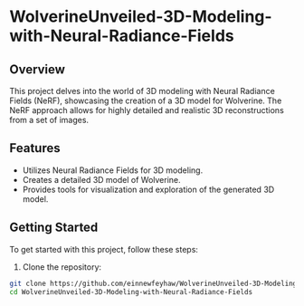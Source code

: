 # WolverineUnveiled-3D-Modeling-with-Neural-Radiance-Fields


## Overview

This project delves into the world of 3D modeling with Neural Radiance Fields (NeRF), showcasing the creation of a 3D model for Wolverine. The NeRF approach allows for highly detailed and realistic 3D reconstructions from a set of images.

## Features

- Utilizes Neural Radiance Fields for 3D modeling.
- Creates a detailed 3D model of Wolverine.
- Provides tools for visualization and exploration of the generated 3D model.

## Getting Started

To get started with this project, follow these steps:

1. Clone the repository:

```bash
git clone https://github.com/einnewfeyhaw/WolverineUnveiled-3D-Modeling-with-Neural-Radiance-Fields.git
cd WolverineUnveiled-3D-Modeling-with-Neural-Radiance-Fields

